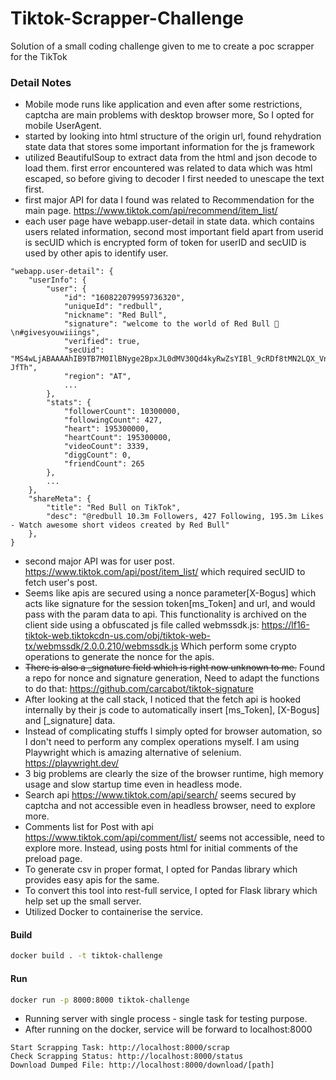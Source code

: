 # Tiktok-Scrapper-Challenge

Solution of a small coding challenge given to me to create a poc scrapper for the TikTok

### Detail Notes

- Mobile mode runs like application and even after some restrictions, captcha are main problems with desktop browser more, So I opted for mobile UserAgent.
- started by looking into html structure of the origin url, found rehydration state data that stores some important information for the js framework
- utilized BeautifulSoup to extract data from the html and json decode to load them. first error encountered was related to data which was html escaped, so before giving to decoder I first needed to unescape the text first.
- first major API for data I found was related to Recommendation for the main page. https://www.tiktok.com/api/recommend/item_list/
- each user page have webapp.user-detail in state data. which contains users related information, second most important field apart from userid is secUID which is encrypted form of token for userID and secUID is used by other apis to identify user. 
```
"webapp.user-detail": {
    "userInfo": {
        "user": {
            "id": "160822079959736320",
            "uniqueId": "redbull",
            "nickname": "Red Bull",
            "signature": "welcome to the world of Red Bull 👐\n#givesyouwiiings",
            "verified": true,
            "secUid": "MS4wLjABAAAAhIB9TB7M0IlBNyge2BpxJL0dMV30Qd4kyRwZsYIBl_9cRDf8tMN2LQX_VnK-JfTh",
            "region": "AT",
            ...
        },
        "stats": {
            "followerCount": 10300000,
            "followingCount": 427,
            "heart": 195300000,
            "heartCount": 195300000,
            "videoCount": 3339,
            "diggCount": 0,
            "friendCount": 265
        },
        ...
    },
    "shareMeta": {
        "title": "Red Bull on TikTok",
        "desc": "@redbull 10.3m Followers, 427 Following, 195.3m Likes - Watch awesome short videos created by Red Bull"
    },
}
```
- second major API was for user post. https://www.tiktok.com/api/post/item_list/ which required secUID to fetch user's post.
- Seems like apis are secured using a nonce parameter[X-Bogus] which acts like signature for the session token[ms_Token] and url, and would pass with the param data to api.
  This functionality is archived on the client side using a obfuscated js file called webmssdk.js: https://lf16-tiktok-web.tiktokcdn-us.com/obj/tiktok-web-tx/webmssdk/2.0.0.210/webmssdk.js
  Which perform some crypto operations to generate the nonce for the apis.
- ~~There is also a _signature field which is right now unknown to me.~~ Found a repo for nonce and signature generation,
  Need to adapt the functions to do that: https://github.com/carcabot/tiktok-signature
- After looking at the call stack, I noticed that the fetch api is hooked internally by their js code to automatically insert [ms_Token], [X-Bogus] and [_signature] data.
- Instead of complicating stuffs I simply opted for browser automation, so I don't need to perform any complex operations myself. 
  I am using Playwright which is amazing alternative of selenium. https://playwright.dev/
- 3 big problems are clearly the size of the browser runtime, high memory usage and slow startup time even in headless mode.
- Search api https://www.tiktok.com/api/search/ seems secured by captcha and not accessible even in headless browser, need to explore more.
- Comments list for Post with api https://www.tiktok.com/api/comment/list/ seems not accessible, need to explore more. Instead, using posts html for initial comments of the preload page.
- To generate csv in proper format, I opted for Pandas library which provides easy apis for the same.
- To convert this tool into rest-full service, I opted for Flask library which help set up the small server.
- Utilized Docker to containerise the service.

#### Build

```sh
docker build . -t tiktok-challenge
```

#### Run

```sh
docker run -p 8000:8000 tiktok-challenge
```

- Running server with single process - single task for testing purpose.
- After running on the docker, service will be forward to localhost:8000

```code
Start Scrapping Task: http://localhost:8000/scrap
Check Scrapping Status: http://localhost:8000/status
Download Dumped File: http://localhost:8000/download/[path]
```